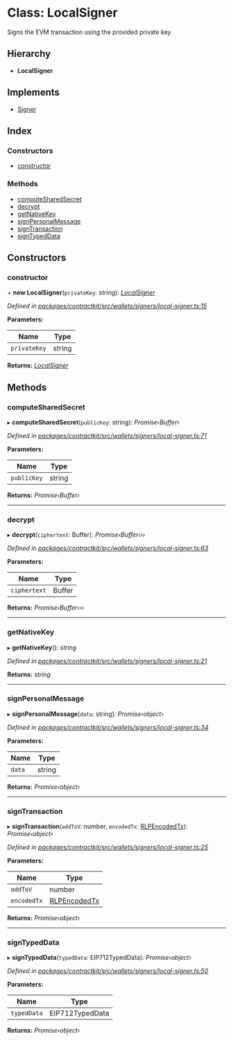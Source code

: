 # Class: LocalSigner

Signs the EVM transaction using the provided private key

## Hierarchy

* **LocalSigner**

## Implements

* [Signer](../interfaces/_contractkit_src_wallets_signers_signer_.signer.md)

## Index

### Constructors

* [constructor](_contractkit_src_wallets_signers_local_signer_.localsigner.md#constructor)

### Methods

* [computeSharedSecret](_contractkit_src_wallets_signers_local_signer_.localsigner.md#computesharedsecret)
* [decrypt](_contractkit_src_wallets_signers_local_signer_.localsigner.md#decrypt)
* [getNativeKey](_contractkit_src_wallets_signers_local_signer_.localsigner.md#getnativekey)
* [signPersonalMessage](_contractkit_src_wallets_signers_local_signer_.localsigner.md#signpersonalmessage)
* [signTransaction](_contractkit_src_wallets_signers_local_signer_.localsigner.md#signtransaction)
* [signTypedData](_contractkit_src_wallets_signers_local_signer_.localsigner.md#signtypeddata)

## Constructors

###  constructor

\+ **new LocalSigner**(`privateKey`: string): *[LocalSigner](_contractkit_src_wallets_signers_local_signer_.localsigner.md)*

*Defined in [packages/contractkit/src/wallets/signers/local-signer.ts:15](https://github.com/celo-org/celo-monorepo/blob/master/packages/contractkit/src/wallets/signers/local-signer.ts#L15)*

**Parameters:**

Name | Type |
------ | ------ |
`privateKey` | string |

**Returns:** *[LocalSigner](_contractkit_src_wallets_signers_local_signer_.localsigner.md)*

## Methods

###  computeSharedSecret

▸ **computeSharedSecret**(`publicKey`: string): *Promise‹Buffer›*

*Defined in [packages/contractkit/src/wallets/signers/local-signer.ts:71](https://github.com/celo-org/celo-monorepo/blob/master/packages/contractkit/src/wallets/signers/local-signer.ts#L71)*

**Parameters:**

Name | Type |
------ | ------ |
`publicKey` | string |

**Returns:** *Promise‹Buffer›*

___

###  decrypt

▸ **decrypt**(`ciphertext`: Buffer): *Promise‹Buffer‹››*

*Defined in [packages/contractkit/src/wallets/signers/local-signer.ts:63](https://github.com/celo-org/celo-monorepo/blob/master/packages/contractkit/src/wallets/signers/local-signer.ts#L63)*

**Parameters:**

Name | Type |
------ | ------ |
`ciphertext` | Buffer |

**Returns:** *Promise‹Buffer‹››*

___

###  getNativeKey

▸ **getNativeKey**(): *string*

*Defined in [packages/contractkit/src/wallets/signers/local-signer.ts:21](https://github.com/celo-org/celo-monorepo/blob/master/packages/contractkit/src/wallets/signers/local-signer.ts#L21)*

**Returns:** *string*

___

###  signPersonalMessage

▸ **signPersonalMessage**(`data`: string): *Promise‹object›*

*Defined in [packages/contractkit/src/wallets/signers/local-signer.ts:34](https://github.com/celo-org/celo-monorepo/blob/master/packages/contractkit/src/wallets/signers/local-signer.ts#L34)*

**Parameters:**

Name | Type |
------ | ------ |
`data` | string |

**Returns:** *Promise‹object›*

___

###  signTransaction

▸ **signTransaction**(`addToV`: number, `encodedTx`: [RLPEncodedTx](../interfaces/_contractkit_src_utils_signing_utils_.rlpencodedtx.md)): *Promise‹object›*

*Defined in [packages/contractkit/src/wallets/signers/local-signer.ts:25](https://github.com/celo-org/celo-monorepo/blob/master/packages/contractkit/src/wallets/signers/local-signer.ts#L25)*

**Parameters:**

Name | Type |
------ | ------ |
`addToV` | number |
`encodedTx` | [RLPEncodedTx](../interfaces/_contractkit_src_utils_signing_utils_.rlpencodedtx.md) |

**Returns:** *Promise‹object›*

___

###  signTypedData

▸ **signTypedData**(`typedData`: EIP712TypedData): *Promise‹object›*

*Defined in [packages/contractkit/src/wallets/signers/local-signer.ts:50](https://github.com/celo-org/celo-monorepo/blob/master/packages/contractkit/src/wallets/signers/local-signer.ts#L50)*

**Parameters:**

Name | Type |
------ | ------ |
`typedData` | EIP712TypedData |

**Returns:** *Promise‹object›*
